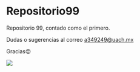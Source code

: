 # Repositorio99
Repositorio 99, contado como el primero.

Dudas o sugerencias al correo a349249@uach.mx

Gracias🙃

![](https://www.google.com/search?q=perrito+con+lentes&rlz=1C1CHBD_esUS976US976&source=lnms&tbm=isch&sa=X&ved=2ahUKEwj17_a64vP2AhUNkWoFHdj0C-sQ_AUoAXoECAEQAw&biw=1920&bih=969&dpr=1#imgrc=e_LLdHaoAxHEPM)
